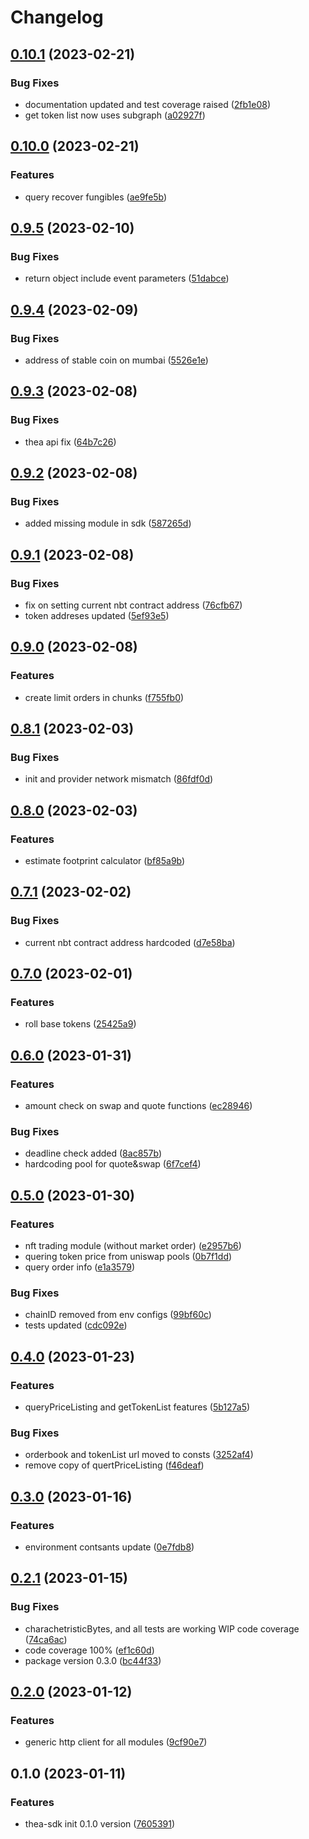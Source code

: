 # Changelog

## [0.10.1](https://github.com/MVPWorkshop/thea-sdk/compare/v0.10.0...v0.10.1) (2023-02-21)


### Bug Fixes

* documentation updated and test coverage raised ([2fb1e08](https://github.com/MVPWorkshop/thea-sdk/commit/2fb1e08112f37129c48b88f9c2e90096355845f4))
* get token list now uses subgraph ([a02927f](https://github.com/MVPWorkshop/thea-sdk/commit/a02927f8c063251a8f1439e0b94ba2f599ee6777))

## [0.10.0](https://github.com/MVPWorkshop/thea-sdk/compare/v0.9.5...v0.10.0) (2023-02-21)


### Features

* query recover fungibles ([ae9fe5b](https://github.com/MVPWorkshop/thea-sdk/commit/ae9fe5bbae81b5eb71fca90f509d94fab38c45e0))

## [0.9.5](https://github.com/MVPWorkshop/thea-sdk/compare/v0.9.4...v0.9.5) (2023-02-10)


### Bug Fixes

* return object include event parameters ([51dabce](https://github.com/MVPWorkshop/thea-sdk/commit/51dabce64368bc5ec5de0b929a2fec5da0961436))

## [0.9.4](https://github.com/MVPWorkshop/thea-sdk/compare/v0.9.3...v0.9.4) (2023-02-09)


### Bug Fixes

* address of stable coin on mumbai ([5526e1e](https://github.com/MVPWorkshop/thea-sdk/commit/5526e1ee9f380c1f434015e126372737e52df775))

## [0.9.3](https://github.com/MVPWorkshop/thea-sdk/compare/v0.9.2...v0.9.3) (2023-02-08)


### Bug Fixes

* thea api fix ([64b7c26](https://github.com/MVPWorkshop/thea-sdk/commit/64b7c26b3e4af2ce49fb3caf0520d6877573dcb3))

## [0.9.2](https://github.com/MVPWorkshop/thea-sdk/compare/v0.9.1...v0.9.2) (2023-02-08)


### Bug Fixes

* added missing module in sdk ([587265d](https://github.com/MVPWorkshop/thea-sdk/commit/587265da06689734118974b43999936da1e44226))

## [0.9.1](https://github.com/MVPWorkshop/thea-sdk/compare/v0.9.0...v0.9.1) (2023-02-08)


### Bug Fixes

* fix on setting current nbt contract address ([76cfb67](https://github.com/MVPWorkshop/thea-sdk/commit/76cfb67c341ee21252046220c1ac29048dd157af))
* token addreses updated ([5ef93e5](https://github.com/MVPWorkshop/thea-sdk/commit/5ef93e50aed9f9ac66d47dd5d09a1ffb89f36eaf))

## [0.9.0](https://github.com/MVPWorkshop/thea-sdk/compare/v0.8.1...v0.9.0) (2023-02-08)


### Features

* create limit orders in chunks ([f755fb0](https://github.com/MVPWorkshop/thea-sdk/commit/f755fb073aa25ee640e2107cc6ebecea6d820506))

## [0.8.1](https://github.com/MVPWorkshop/thea-sdk/compare/v0.8.0...v0.8.1) (2023-02-03)


### Bug Fixes

* init and provider network  mismatch ([86fdf0d](https://github.com/MVPWorkshop/thea-sdk/commit/86fdf0db5625490c840351307c05f9b6b3f2164c))

## [0.8.0](https://github.com/MVPWorkshop/thea-sdk/compare/v0.7.1...v0.8.0) (2023-02-03)


### Features

* estimate footprint calculator ([bf85a9b](https://github.com/MVPWorkshop/thea-sdk/commit/bf85a9b157b5fe14acb7b36c6921f084a386d613))

## [0.7.1](https://github.com/MVPWorkshop/thea-sdk/compare/v0.7.0...v0.7.1) (2023-02-02)


### Bug Fixes

* current nbt contract address hardcoded ([d7e58ba](https://github.com/MVPWorkshop/thea-sdk/commit/d7e58baac40d2a3413bb0063f422c1edadde202a))

## [0.7.0](https://github.com/MVPWorkshop/thea-sdk/compare/v0.6.0...v0.7.0) (2023-02-01)


### Features

* roll base tokens ([25425a9](https://github.com/MVPWorkshop/thea-sdk/commit/25425a908370daee5609d3d07c3369c4789f1190))

## [0.6.0](https://github.com/MVPWorkshop/thea-sdk/compare/v0.5.0...v0.6.0) (2023-01-31)


### Features

* amount check on swap and quote functions ([ec28946](https://github.com/MVPWorkshop/thea-sdk/commit/ec28946cd105c608cbfb38c9289f09c40e3fd0c7))


### Bug Fixes

* deadline check added ([8ac857b](https://github.com/MVPWorkshop/thea-sdk/commit/8ac857b65ed628aa219eb9d4ada050c5a7eda4c1))
* hardcoding pool for quote&swap ([6f7cef4](https://github.com/MVPWorkshop/thea-sdk/commit/6f7cef4595090421c7bc15cc143385ea741c96e0))

## [0.5.0](https://github.com/MVPWorkshop/thea-sdk/compare/v0.4.0...v0.5.0) (2023-01-30)


### Features

* nft trading module (without market order) ([e2957b6](https://github.com/MVPWorkshop/thea-sdk/commit/e2957b6d30fab9e707e6e8bc559f48b1e95cf365))
* quering token price from uniswap pools ([0b7f1dd](https://github.com/MVPWorkshop/thea-sdk/commit/0b7f1dd433a307ffd9eb680155dfe52d8a1a1bee))
* query order info ([e1a3579](https://github.com/MVPWorkshop/thea-sdk/commit/e1a357959d7bc4dc2f30672d3fd3c31f356ba71e))


### Bug Fixes

* chainID removed from env configs ([99bf60c](https://github.com/MVPWorkshop/thea-sdk/commit/99bf60c010dffcfd9e6735f0e63944404f03d2f4))
* tests updated ([cdc092e](https://github.com/MVPWorkshop/thea-sdk/commit/cdc092e2a500d4093c8e2359ab0bd108fdc0ddab))

## [0.4.0](https://github.com/MVPWorkshop/thea-sdk/compare/v0.3.0...v0.4.0) (2023-01-23)


### Features

* queryPriceListing and getTokenList features ([5b127a5](https://github.com/MVPWorkshop/thea-sdk/commit/5b127a563ace3044f829378dea481ad016091065))


### Bug Fixes

* orderbook and tokenList url moved to consts ([3252af4](https://github.com/MVPWorkshop/thea-sdk/commit/3252af447668538251542c40d5c4408ede7b30fc))
* remove copy of quertPriceListing ([f46deaf](https://github.com/MVPWorkshop/thea-sdk/commit/f46deaf63c115bcd39aecff91fd6a77ddb7e6f12))

## [0.3.0](https://github.com/MVPWorkshop/thea-sdk/compare/v0.2.1...v0.3.0) (2023-01-16)


### Features

* environment contsants update ([0e7fdb8](https://github.com/MVPWorkshop/thea-sdk/commit/0e7fdb8d92198e044badac351e742d2883c6cbda))

## [0.2.1](https://github.com/MVPWorkshop/thea-sdk/compare/v0.2.0...v0.2.1) (2023-01-15)


### Bug Fixes

* charachetristicBytes, and all tests are working WIP code coverage ([74ca6ac](https://github.com/MVPWorkshop/thea-sdk/commit/74ca6ac3fb3d3154e99be76d834dfb80f0717b23))
* code coverage 100% ([ef1c60d](https://github.com/MVPWorkshop/thea-sdk/commit/ef1c60d66a0caad896d8afe3f202b399ead43452))
* package version 0.3.0 ([bc44f33](https://github.com/MVPWorkshop/thea-sdk/commit/bc44f336059b0e45b05672e96f999b3d4bc2077e))

## [0.2.0](https://github.com/MVPWorkshop/thea-sdk/compare/v0.1.0...v0.2.0) (2023-01-12)


### Features

* generic http client for all modules ([9cf90e7](https://github.com/MVPWorkshop/thea-sdk/commit/9cf90e762e981e8eb4499a96d0acbb0c393c3609))

## 0.1.0 (2023-01-11)


### Features

* thea-sdk init 0.1.0 version ([7605391](https://github.com/MVPWorkshop/thea-sdk/commit/760539178f7caa62bc31da462b3c7ff58ad86ae8))
